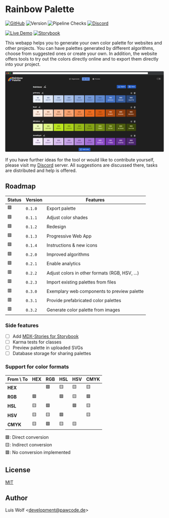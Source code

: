 # Rainbow Palette

[![GitHub](https://img.shields.io/github/license/pawcoding/rainbow-palette?color=brightgreen)](https://github.com/pawcoding/rainbow-palette/blob/main/LICENSE)
![Version](https://img.shields.io/badge/version-0.2.0-orange)
![Pipeline Checks](https://img.shields.io/github/actions/workflow/status/pawcoding/rainbow-palette/test.yaml?branch=main)
[![Discord](https://badgen.net/discord/members/GzgTh4hxrx)](https://discord.gg/GzgTh4hxrx)

[![Live Demo](https://img.shields.io/badge/live--demo-blue)](https://colors.apps.pawcode.de)
[![Storybook](https://img.shields.io/badge/storybook-deeppink)](https://www.chromatic.com/library?appId=6433ad418729acb1feba1f24)

This webapp helps you to generate your own color palette for websites and other projects.
You can have palettes generated by different algorithms, choose from suggested ones or create your own.
In addition, the website offers tools to try out the colors directly online and to export them directly into your project.

![Screenshot](/assets/screenshot_dark.png)

If you have further ideas for the tool or would like to contribute yourself, please visit my [Discord](https://discord.gg/GzgTh4hxrx) server.
All suggestions are discussed there, tasks are distributed and help is offered.

## Roadmap

| Status | Version | Features                                       |
| ------ | ------- | ---------------------------------------------- |
| 🟩     | `0.1.0` | Export palette                                 |
| 🟩     | `0.1.1` | Adjust color shades                            |
| 🟩     | `0.1.2` | Redesign                                       |
| 🟩     | `0.1.3` | Progressive Web App                            |
| 🟩     | `0.1.4` | Instructions & new icons                       |
| 🟩     | `0.2.0` | Improved algorithms                            |
| 🟩     | `0.2.1` | Enable analytics                               |
| 🟥     | `0.2.2` | Adjust colors in other formats (RGB, HSV, ...) |
| 🟥     | `0.2.3` | Import existing palettes from files            |
| 🟥     | `0.3.0` | Exemplary web components to preview palette    |
| 🟥     | `0.3.1` | Provide prefabricated color palettes           |
| 🟥     | `0.3.2` | Generate color palette from images             |

### Side features

- [ ] Add [MDX-Stories for Storybook](https://storybook.js.org/docs/react/writing-docs/mdx)
- [ ] Karma tests for classes
- [ ] Preview palette in uploaded SVGs
- [ ] Database storage for sharing palettes

### Support for color formats

| From \ To | HEX | RGB | HSL | HSV | CMYK |
| --------- | --- | --- | --- | --- | ---- |
| **HEX**   |     | 🟩  | 🟨  | 🟨  | 🟨   |
| **RGB**   | 🟩  |     | 🟩  | 🟨  | 🟩   |
| **HSL**   | 🟨  | 🟩  |     | 🟩  | 🟨   |
| **HSV**   | 🟨  | 🟨  | 🟩  |     | 🟨   |
| **CMYK**  | 🟨  | 🟩  | 🟨  | 🟨  |      |

🟩: Direct conversion  
🟨: Indirect conversion  
🟥: No conversion implemented

## License

[MIT](https://github.com/pawcoding/tailwind-color-generator/blob/main/LICENSE)

## Author

Luis Wolf &lt;development@pawcode.de&gt;
